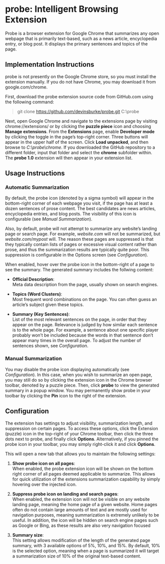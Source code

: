 # probe: Intelligent Browsing Extension 

Probe is a browser extension for Google Chrome that summarizes any open webpage that is primarily text-based, such as a news article, encyclopedia entry, or blog post. It displays the primary sentences and topics of the page.

## Implementation Instructions 
probe is not presently on the Google Chrome store, so you must install the extension manually. If you do not have Chrome, you may download it from google.com/chrome.

First, download the probe extension source code from GitHub.com using the following command:

> git clone https://github.com/devinsburke/probe.git C:\probe

Next, open Google Chrome and navigate to the extensions page by visiting chrome://extensions/ or by clicking the **puzzle piece** icon and choosing **Manage extensions**. From the **Extensions** page, enable **Developer mode** by clicking the toggle in the page’s top-right corner. Three buttons will appear in the upper half of the screen. Click **Load unpacked**, and then browse to *C:\probe\chrome*. If you downloaded the GitHub repository to a different folder, input that folder and select the **chrome** subfolder within. The **probe 1.0** extension will then appear in your extension list.

## Usage Instructions
### Automatic Summarization 

By default, the probe icon (denoted by a sigma symbol) will appear in the bottom-right corner of each webpage you visit, if the page has at least a dozen sentences of prose content. The best candidates are news articles, encyclopedia entries, and blog posts. The visibility of this icon is configurable (see *Manual Summarization*).

Also, by default, probe will not attempt to summarize any website’s landing page or search page. For example, *website.com* will not be summarized, but *website.com/mypost* will. The reason these pages are suppressed is that they typically contain lists of pages or excessive visual content rather than prose, and thus the summarization results are typically quite poor. This suppression is configurable in the Options screen (see *Configuration*).

When enabled, hover over the probe icon in the bottom-right of a page to see the summary. The generated summary includes the follwing content:

* **Official Description**:  
  Meta data description from the page, usually shown on search engines.

* **Topics (Word Clusters)**:  
  Most frequent word combinations on the page. You can often guess an article’s subject given these topics.
  
* **Summary (Key Sentences)**:  
  List of the most relevant sentences on the page, in order that they appear on the page. Relevance is judged by how similar each sentence is to the whole page. For example, a sentence about one specific player probably won’t be included because the words in that sentence don’t appear many times in the overall page. To adjust the number of sentences shown, see *Configuration*.
  
### Manual Summarization 
You may disable the probe icon displaying automatically (see *Configuration*). In this case, when you wish to summarize an open page, you may still do so by clicking the extension icon in the Chrome browser toolbar, denoted by a puzzle piece. Then, click **probe** to view the generated summary in a popup window. You may permanently show probe in your toolbar by clicking the **Pin** icon to the right of the extension.

## Configuration 

The extension has settings to adjust visibility, summarization length, and suppression on certain pages. To access these options, click the Extension (puzzle) icon in the top-right of your Chrome toolbar, then click the three dots next to probe, and finally click **Options**. Alternatively, if you pinned the probe icon in your toolbar, you may simply right-click it and click **Options**.

This will open a new tab that allows you to maintain the following settings:

1. **Show probe icon on all pages**:  
  When enabled, the probe extension icon will be shown on the bottom right corner of all pages deemed applicable to summarize. This allows for quick utilization of the extensions summarization capability by simply hovering over the injected icon.

2. **Suppress probe icon on landing and search pages**:  
  When enabled, the extension icon will not be visible on any website landing page, meaning the home page of a given website. Home pages often do not contain large amounts of text and are mostly used for navigation purposes, meaning summarization is extremely unlikely to be useful. In addition, the icon will be hidden on search engine pages such as Google or Bing, as these results are also very navigation focused 

3. **Summary size**:  
  This setting allows modification of the length of the generated page summary, with 3 available options of 5%, 10%, and 15%. By default, 10% is the selected option, meaning when a page is summarized it will target a summarization size of 10% of the original text-based content. 
